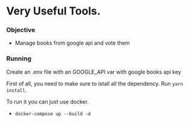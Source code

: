 # Very Useful Tools.

### Objective

- Manage books from google api and vote them

### Running

Create an .env file with an GOOGLE_API var with google books api key

First of all, you need to make sure to istall all the dependency. Run `yarn install`.

To run it you can just use docker.

- `docker-compose up --build -d`
